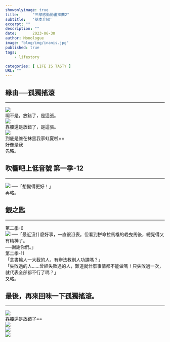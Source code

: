 ```yaml
---
showonlyimage: true
title:      "三部感動動畫推薦2"
subtitle:   '基本介紹'
excerpt: ""
description: ""
date:       2023-06-30
author: Monologue    
image: "blog/img/inanis.jpg"
published: true 
tags:
    - lifestory

categories: [ LIFE IS TASTY ]
URL: ""
---
```


## 緣由──孤獨搖滾
---
![](/blog/sketch/d67-1.jpg)  
啊不是，放錯了，是這張。  
![](https://i.imgur.com/ZHTS1Jb.jpg)  
靠腰還是放錯了，是這張。  
![](/blog/post/bocchi/1295566.png)  
到底是誰在抹黑我家虹夏啦==  
~~好像是我~~  
先略。  
## 吹響吧上低音號 第一季-12
***
[![](https://p9.itc.cn/images01/20210422/fc7ba7b2dc0641419906b2bf88e6ea89.png)](https://www.youtube.com/watch?v=2-gulRfv428&ab_channel=Kermiar) ──「想變得更好！」  
再略。  
## 銀之匙
***
第二季-6  
[![](http://img.youtube.com/vi/0Jq3v9izcbc/maxresdefault.jpg)](https://www.youtube.com/watch?v=0Jq3v9izcbc&ab_channel=SilverSpoon%E9%8A%80%E3%81%AE%E5%8C%99-GinnoSaji) ──「最近沒什麼好事，一直很沮喪。但看到拼命拉馬橇的輓曳馬後，總覺得又有精神了。  
──謝謝你們。」    
第二季-11  
「念書輸人一大截的人，有辦法教別人功課嗎？」  
「失敗過的人......曾經失敗過的人，難道就什麼事情都不能做嗎！只失敗過一次，就代表全部都不行了嗎？」  
又略。  

## 最後，再來回味一下孤獨搖滾。  
***
![](/blog/sketch/d67-1.jpg)  
~~靠腰還是放錯了==~~  
![](/blog/post/bocchi/1293921.png)  
![](/blog/post/bocchi/1304191.jpeg)  
![](/blog/post/bocchi/1304192.jpeg)  


<!--more-->
